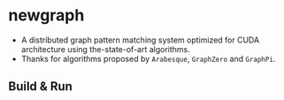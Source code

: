 # newgraph

- A distributed graph pattern matching system optimized for CUDA architecture using the-state-of-art algorithms.
- Thanks for algorithms proposed by ```Arabesque```, ```GraphZero``` and ```GraphPi```.

## Build & Run


